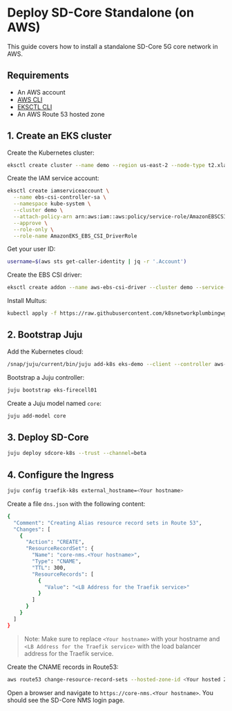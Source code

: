 # Deploy SD-Core Standalone (on AWS)

This guide covers how to install a standalone SD-Core 5G core network in AWS.

## Requirements

- An AWS account
- [AWS CLI](https://aws.amazon.com/cli/)
- [EKSCTL CLI](https://eksctl.io/)
- An AWS Route 53 hosted zone

## 1. Create an EKS cluster

Create the Kubernetes cluster:

```bash
eksctl create cluster --name demo --region us-east-2 --node-type t2.xlarge --with-oidc
```

Create the IAM service account:

```bash
eksctl create iamserviceaccount \
  --name ebs-csi-controller-sa \
  --namespace kube-system \
  --cluster demo \
  --attach-policy-arn arn:aws:iam::aws:policy/service-role/AmazonEBSCSIDriverPolicy \
  --approve \
  --role-only \
  --role-name AmazonEKS_EBS_CSI_DriverRole
```

Get your user ID:

```bash
username=$(aws sts get-caller-identity | jq -r '.Account')
```

Create the EBS CSI driver:
```bash
eksctl create addon --name aws-ebs-csi-driver --cluster demo --service-account-role-arn arn:aws:iam::$username:role/AmazonEKS_EBS_CSI_DriverRole
```

Install Multus:

```bash
kubectl apply -f https://raw.githubusercontent.com/k8snetworkplumbingwg/multus-cni/master/deployments/multus-daemonset-thick.yml
```

## 2. Bootstrap Juju

Add the Kubernetes cloud:

```bash
/snap/juju/current/bin/juju add-k8s eks-demo --client --controller aws-us-east-2
```

Bootstrap a Juju controller:

```bash
juju bootstrap eks-firecell01
```

Create a Juju model named `core`:

```bash
juju add-model core
```

## 3. Deploy SD-Core

```bash
juju deploy sdcore-k8s --trust --channel=beta
```

## 4. Configure the Ingress

```bash
juju config traefik-k8s external_hostname=<Your hostname>
```

Create a file `dns.json` with the following content:

```bash
{
  "Comment": "Creating Alias resource record sets in Route 53",
  "Changes": [
    {
      "Action": "CREATE",
      "ResourceRecordSet": {
        "Name": "core-nms.<Your hostname>",
        "Type": "CNAME",
	    "TTL": 300,
        "ResourceRecords": [
          {
            "Value": "<LB Address for the Traefik service>"
          }
        ]
      }
    }
  ]
}
```
> Note: Make sure to replace `<Your hostname>` with your hostname and `<LB Address for the Traefik service>` with the load balancer address for the Traefik service.

Create the CNAME records in Route53:

```bash
aws route53 change-resource-record-sets --hosted-zone-id <Your hosted Zone ID> --change-batch  file://route53.json
```

Open a browser and navigate to `https://core-nms.<Your hostname>`. You should see the SD-Core NMS login page.
